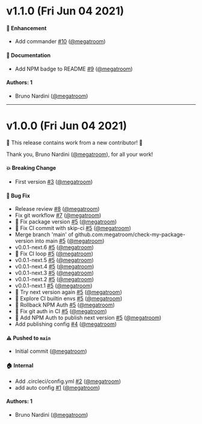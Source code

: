 # v1.1.0 (Fri Jun 04 2021)

#### 🚀 Enhancement

- Add commander [#10](https://github.com/megatroom/check-my-package-version/pull/10) ([@megatroom](https://github.com/megatroom))

#### 📝 Documentation

- Add NPM badge to README [#9](https://github.com/megatroom/check-my-package-version/pull/9) ([@megatroom](https://github.com/megatroom))

#### Authors: 1

- Bruno Nardini ([@megatroom](https://github.com/megatroom))

---

# v1.0.0 (Fri Jun 04 2021)

:tada: This release contains work from a new contributor! :tada:

Thank you, Bruno Nardini ([@megatroom](https://github.com/megatroom)), for all your work!

#### 💥 Breaking Change

- First version [#3](https://github.com/megatroom/check-my-package-version/pull/3) ([@megatroom](https://github.com/megatroom))

#### 🐛 Bug Fix

- Release review [#8](https://github.com/megatroom/check-my-package-version/pull/8) ([@megatroom](https://github.com/megatroom))
- Fix git workflow [#7](https://github.com/megatroom/check-my-package-version/pull/7) ([@megatroom](https://github.com/megatroom))
- 🐛 Fix package version [#5](https://github.com/megatroom/check-my-package-version/pull/5) ([@megatroom](https://github.com/megatroom))
- 🐛 Fix CI commit with skip-ci [#5](https://github.com/megatroom/check-my-package-version/pull/5) ([@megatroom](https://github.com/megatroom))
- Merge branch 'main' of github.com:megatroom/check-my-package-version into main [#5](https://github.com/megatroom/check-my-package-version/pull/5) ([@megatroom](https://github.com/megatroom))
- v0.0.1-next.6 [#5](https://github.com/megatroom/check-my-package-version/pull/5) ([@megatroom](https://github.com/megatroom))
- 🐛 Fix CI loop [#5](https://github.com/megatroom/check-my-package-version/pull/5) ([@megatroom](https://github.com/megatroom))
- v0.0.1-next.5 [#5](https://github.com/megatroom/check-my-package-version/pull/5) ([@megatroom](https://github.com/megatroom))
- v0.0.1-next.4 [#5](https://github.com/megatroom/check-my-package-version/pull/5) ([@megatroom](https://github.com/megatroom))
- v0.0.1-next.3 [#5](https://github.com/megatroom/check-my-package-version/pull/5) ([@megatroom](https://github.com/megatroom))
- v0.0.1-next.2 [#5](https://github.com/megatroom/check-my-package-version/pull/5) ([@megatroom](https://github.com/megatroom))
- v0.0.1-next.1 [#5](https://github.com/megatroom/check-my-package-version/pull/5) ([@megatroom](https://github.com/megatroom))
- 👷 Try next version again [#5](https://github.com/megatroom/check-my-package-version/pull/5) ([@megatroom](https://github.com/megatroom))
- 🧐 Explore CI builtin envs [#5](https://github.com/megatroom/check-my-package-version/pull/5) ([@megatroom](https://github.com/megatroom))
- 👷 Rollback NPM Auth [#5](https://github.com/megatroom/check-my-package-version/pull/5) ([@megatroom](https://github.com/megatroom))
- 👷 Fix git auth in CI [#5](https://github.com/megatroom/check-my-package-version/pull/5) ([@megatroom](https://github.com/megatroom))
- 👷 Add NPM Auth to publish next version [#5](https://github.com/megatroom/check-my-package-version/pull/5) ([@megatroom](https://github.com/megatroom))
- Add publishing config [#4](https://github.com/megatroom/check-my-package-version/pull/4) ([@megatroom](https://github.com/megatroom))

#### ⚠️ Pushed to `main`

- Initial commit ([@megatroom](https://github.com/megatroom))

#### 🏠 Internal

- Add .circleci/config.yml [#2](https://github.com/megatroom/check-my-package-version/pull/2) ([@megatroom](https://github.com/megatroom))
- add auto config [#1](https://github.com/megatroom/check-my-package-version/pull/1) ([@megatroom](https://github.com/megatroom))

#### Authors: 1

- Bruno Nardini ([@megatroom](https://github.com/megatroom))
